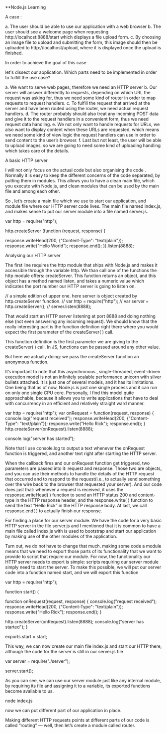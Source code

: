 **Node.js Learning

A case :

a. The user should be able to use our application with a web browser
b. The user should see a welcome page when requesting http://localhost:8888/start which displays a  file upload form.
c. By choosing an image file to upload and submitting the form, this image should then be uploaded to http://localhost/upload, where it is displayed once the upload is finished.


In order to achieve the goal of this case

let's dissect our application. Which parts need to be implemented in order to fulfill the use case?

a. We want to serve web pages, therefore we need an HTTP server
b. Our server will answer differently to requests, depending on which URL the request was asking for, thus we need some kind of router in order to map requests to request handlers.
c. To fulfill the request that arrived at the server and have been routed using the router, we need actual request handlers.
d. The router probably should also treat any incoming POST data and give it to the request handlers in a convenient form, thus we need request data handling.
e. We not only want to handle requests for URLs, we also want to display content when these URLs are requested, which means we need some kind of view logic the request handlers can use in order to send content to  the user’s browser.
f. Last but not least, the user will be able to upload images, so we are going to need some kind of uploading handling which takes care of the details.

A basic HTTP server

I will not only focus on the actual code but also organising the code .
Normally it is easy to keep the different concerns of the code separated, by putting them in modules.
This allows you to have a clean main file, which you execute with Node.js, and clean modules that can be used by the main file and among each other.

So , let’s create a main file which we use to start our application, and module file where our HTTP server code lives. The main file named index.js, and makes sense to put our server module into a file named server.js.

var http = require("http");

http.createServer (function (request, response) {

response.writeHead(200, {"Content-Type": "text/plain"});
response.write("Hello World");
response.end();
}).listen(8888);

Analysing our HTTP server

The first line requires the http module that ships with Node.js and makes it accessible through the variable http.
We than call one of the functions the http module offers: createServer. This function returns an object, and this object has a method named listen, and takes a numeric value which indicates the port number our HTTP server is going to listen on.

// a simple edition of upper one. here server is object created by http.createServer function.
// var http = require("http");
// var server = http.createServer();
// server.listen(8888);

That would start an HTTP server listening at port 8888 and doing nothing else (not even answering any incoming request).  We should know that the really interesting part is the function definition right there where you would expect the first parameter of the createServer( ) call.

This function definition is the first parameter we are giving to the createServer( ) call. In JS, functions can be passed around any other value.

But here we actually doing: we pass the createServer function an anonymous function.

It’s important to note that this asynchronous , single-threaded, event-driven execution model is not an infinitely scalable performance unicorn with silver bullets attached. It is just one of several models, and it has its limitations. One being that as of now, Node.js is just one single process and it can run on only one single CPU core. Personally, I find this model quite approachable, because it allows you to write applications that have to deal with concurrency in an efficient and relatively straight ward manner.

var http = require("http");
var onRequest = function(request, response) {
console.log("request received");
response.writeHead(200, {"Content-Type": "text/plain"});
response.write("Hello Rick");
response.end();
}
http.createServer(onRequest).listen(8888);

console.log("server has started”);

Note that I use console.log to output a text whenever the onRequest function is triggered, and another text right after starting the HTTP server.

When the callback fires and our onRequest function get triggered, two parameters are passed into it: request and response. Those two are objects, and you can use their methods to handle the details of the HTTP request that occurred and to respond to the request(i.e., to actually send something over the wire back to the browser that requested your server). And our code does just that: whenever a request is received, it uses the response.writeHead( ) function to send an HTTP status 200 and content-type in the HTTP response header, and the response.write( ) function to send the text “Hello Rick” in the HTTP response body. At last, we call response.end( ) to actually finish our response.

For finding a place for our server module.
We have the code for a very basic HTTP server in the file server.js and I mentioned that it is common to have a main file called index.js with is used to bootstrap and start our application by making use of the other modules of the application.

Turn out, we do not have to change that much. making some code a module means that we need to export those parts of its functionality that we want to provide to script that require our module. For now, the functionality our HTTP server needs to export is simple: scripts requiring our server module simply need to start the server. To make this possible, we will put our server code into a function named start, and we will export this function

var http = require("http");

function start() {

function onRequest(request, response) {
console.log("request received");
response.writeHead(200, {"Content-Type": "text/plain"});
response.write("Hello Rick");
response.end();
}

http.createServer(onRequest).listen(8888);
console.log("server has started");
}

exports.start = start;

This way, we can now create our main file index.js and start our HTTP there, although the code for the server is still in our server.js file

var server = require("./server");

server.start();

As you can see, we can use our server module just like any internal module, by requiring its file and assigning it to a variable, its exported functions become available to us.

node index.js

now we can put different part of our application in place.

Making different HTTP requests points at different parts of our code is called “routing” — well, then let’s create a module called router.


















